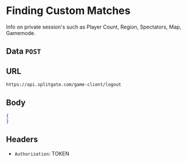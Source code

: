 # Finding Custom Matches
Info on private session's such as Player Count, Region, Spectators, Map, Gamemode.

## Data `POST`
 	

## URL

`https://api.splitgate.com/game-client/logout`

## Body
```json
{
}
```

## Headers
- `Authorization`: TOKEN